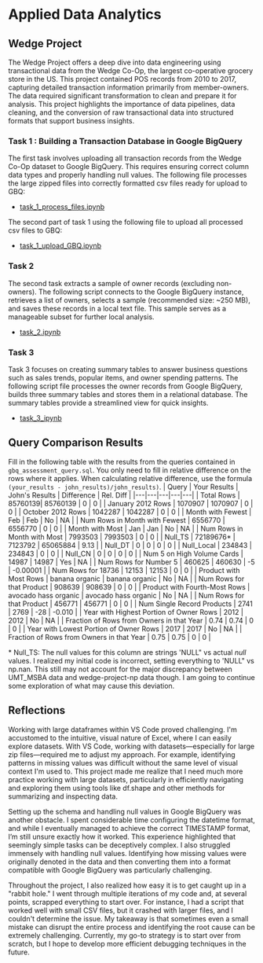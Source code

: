 # Applied Data Analytics


## Wedge Project
The Wedge Project offers a deep dive into data engineering using transactional data from the Wedge Co-Op, the largest co-operative grocery store in the US. This project contained POS records from 2010 to 2017, capturing detailed transaction information primarily from member-owners. The data required significant transformation to clean and prepare it for analysis. This project highlights the importance of data pipelines, data cleaning, and the conversion of raw transactional data into structured formats that support business insights.

### Task 1 : Building a Transaction Database in Google BigQuery
 The first task involves uploading all transaction records from the Wedge Co-Op dataset to Google BigQuery. This requires ensuring correct column data types and properly handling null values. The following file processes the large zipped files into correctly formatted csv files ready for upload to GBQ:
* [task_1_process_files.ipynb](/task_1_process_files.ipynb)  

The second part of task 1 using the following file to upload all processed csv files to GBQ:

* [task_1_upload_GBQ.ipynb](/task_1_upload_GBQ.ipynb)


### Task 2
The second task extracts a sample of owner records (excluding non-owners). The following script connects to the Google BigQuery instance, retrieves a list of owners, selects a sample (recommended size: ~250 MB), and saves these records in a local text file. This sample serves as a manageable subset for further local analysis.

* [task_2.ipynb](/task_2.ipynb)

### Task 3
Task 3 focuses on creating summary tables to answer business questions such as sales trends, popular items, and owner spending patterns. The following script file processes the owner records from Google BigQuery, builds three summary tables and stores them in a relational database. The summary tables provide a streamlined view for quick insights. 

* [task_3_ipynb](task_3.ipynb)

## Query Comparison Results
Fill in the following table with the results from the
queries contained in `gbq_assessment_query.sql`. You only
need to fill in relative difference on the rows where it applies.
When calculating relative difference, use the formula
` (your_results - john_results)/john_results)`.
| Query | Your Results | John's Results | Difference | Rel. Diff |
|---|---|---|---|---|
| Total Rows | 85760139| 85760139 | 0 | 0 |
| January 2012 Rows | 1070907 | 1070907  | 0 | 0 |
| October 2012 Rows | 1042287 | 1042287  | 0  | 0 |
| Month with Fewest | Feb | Feb | No | NA |
| Num Rows in Month with Fewest | 6556770 | 6556770 | 0 | 0 |
| Month with Most | Jan | Jan | No | NA |
| Num Rows in Month with Most | 7993503 | 7993503 | 0 | 0 |
| Null_TS | 72189676* | 7123792 | 65065884 | 9.13 |
| Null_DT | 0 | 0 | 0 | 0 |
| Null_Local | 234843 | 234843 | 0 | 0 |
| Null_CN | 0 | 0 | 0 | 0 |
| Num 5 on High Volume Cards | 14987 | 14987 | Yes | NA |
| Num Rows for Number 5 | 460625 | 460630 | -5 | -0.00001 |
| Num Rows for 18736 | 12153 | 12153 | 0 | 0 |
| Product with Most Rows | banana organic | banana organic | No | NA |
| Num Rows for that Product | 908639 | 908639 | 0 | 0 |
| Product with Fourth-Most Rows | avocado hass organic | avocado hass organic | No | NA |
| Num Rows for that Product | 456771 | 456771 | 0 | 0 |
| Num Single Record Products | 2741 | 2769 | -28 | -0.010 |
| Year with Highest Portion of Owner Rows | 2012 | 2012 | No | NA |
| Fraction of Rows from Owners in that Year | 0.74 | 0.74 | 0 | 0 |
| Year with Lowest Portion of Owner Rows | 2017 | 2017 | No | NA |
| Fraction of Rows from Owners in that Year | 0.75 | 0.75 | 0 | 0 |

\*  Null_TS: The null values for this column are strings 'NULL" vs actual *null* values. I realized my initial code is incorrect, setting everything to 'NULL" vs np.nan. This still may not account for the major discrepancy between UMT_MSBA data and wedge-project-np data though. I am going to continue some exploration of what may cause this deviation.  

## Reflections
Working with large dataframes within VS Code proved challenging. I'm accustomed to the intuitive, visual nature of Excel, where I can easily explore datasets. With VS Code, working with datasets—especially for large zip files—required me to adjust my approach. For example, identifying patterns in missing values was difficult without the same level of visual context I'm used to. This project made me realize that I need much more practice working with large datasets, particularly in efficiently navigating and exploring them using tools like df.shape and other methods for summarizing and inspecting data.  

Setting up the schema and handling null values in Google BigQuery was another obstacle. I spent considerable time configuring the datetime format, and while I eventually managed to achieve the correct TIMESTAMP format, I’m still unsure exactly how it worked. This experience highlighted that seemingly simple tasks can be deceptively complex. I also struggled immensely with handling null values. Identifying how missing values were originally denoted in the data and then converting them into a format compatible with Google BigQuery was particularly challenging.

Throughout the project, I also realized how easy it is to get caught up in a "rabbit hole." I went through multiple iterations of my code and, at several points, scrapped everything to start over. For instance, I had a script that worked well with small CSV files, but it crashed with larger files, and I couldn't determine the issue. My takeaway is that sometimes even a small mistake can disrupt the entire process and identifying the root cause can be extremely challenging. Currently, my go-to strategy is to start over from scratch, but I hope to develop more efficient debugging techniques in the future.

